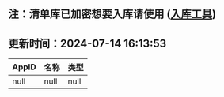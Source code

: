 ## 注：清单库已加密想要入库请使用 ([入库工具](https://github.com/BlankTMing/ManifestAutoUpdate/releases))

## 更新时间：2024-07-14 16:13:53
| AppID | 名称 | 类型  |
| :-------------------- | :----------------------------- | :----------- |
| null | null| null |
